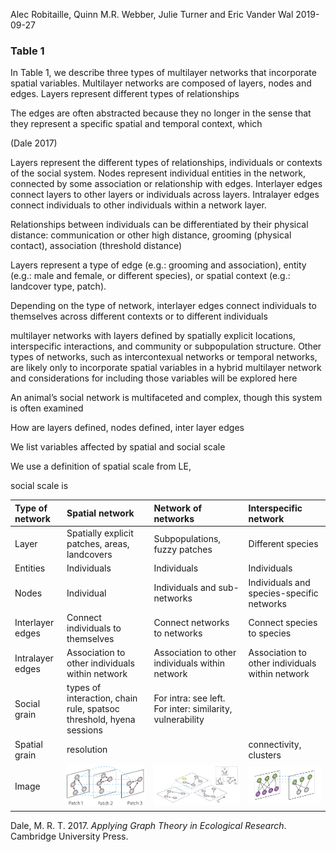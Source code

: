 Alec Robitaille, Quinn M.R. Webber, Julie Turner and Eric Vander Wal
2019-09-27

### Table 1

In Table 1, we describe three types of multilayer networks that
incorporate spatial variables. Multilayer networks are composed of
layers, nodes and edges. Layers represent different types of
relationships

The edges are often abstracted because they no longer in the sense that
they represent a specific spatial and temporal context, which

(Dale 2017)

Layers represent the different types of relationships, individuals or
contexts of the social system. Nodes represent individual entities in
the network, connected by some association or relationship with edges.
Interlayer edges connect layers to other layers or individuals across
layers. Intralayer edges connect individuals to other individuals within
a network layer.

Relationships between individuals can be differentiated by their
physical distance: communication or other high distance, grooming
(physical contact), association (threshold distance)

Layers represent a type of edge (e.g.: grooming and association), entity
(e.g.: male and female, or different species), or spatial context (e.g.:
landcover type, patch).

Depending on the type of network, interlayer edges connect individuals
to themselves across different contexts or to different individuals

multilayer networks with layers defined by spatially explicit locations,
interspecific interactions, and community or subpopulation structure.
Other types of networks, such as intercontexual networks or temporal
networks, are likely only to incorporate spatial variables in a hybrid
multilayer network and considerations for including those variables will
be explored here

An animal’s social network is multifaceted and complex, though this
system is often examined

How are layers defined, nodes defined, inter layer edges

We list variables affected by spatial and social scale

We use a definition of spatial scale from LE,

social scale is

| Type of network  | Spatial network                                                     | Network of networks                                       | Interspecific network                           |
| :--------------- | :------------------------------------------------------------------ | :-------------------------------------------------------- | :---------------------------------------------- |
| Layer            | Spatially explicit patches, areas, landcovers                       | Subpopulations, fuzzy patches                             | Different species                               |
| Entities         | Individuals                                                         | Individuals                                               | Individuals                                     |
| Nodes            | Individual                                                          | Individuals and sub-networks                              | Individuals and species-specific networks       |
| Interlayer edges | Connect individuals to themselves                                   | Connect networks to networks                              | Connect species to species                      |
| Intralayer edges | Association to other individuals within network                     | Association to other individuals within network           | Association to other individuals within network |
| Social grain     | types of interaction, chain rule, spatsoc threshold, hyena sessions | For intra: see left. For inter: similarity, vulnerability |                                                 |
| Spatial grain    | resolution                                                          |                                                           | connectivity, clusters                          |
| Image            | ![](../graphics/spatial.png)                                        | ![](../graphics/netofnets.png)                            | ![](../graphics/interspecific.png)              |

<div id="refs" class="references">

<div id="ref-dale2017applying">

Dale, M. R. T. 2017. *Applying Graph Theory in Ecological Research*.
Cambridge University Press.

</div>

</div>
